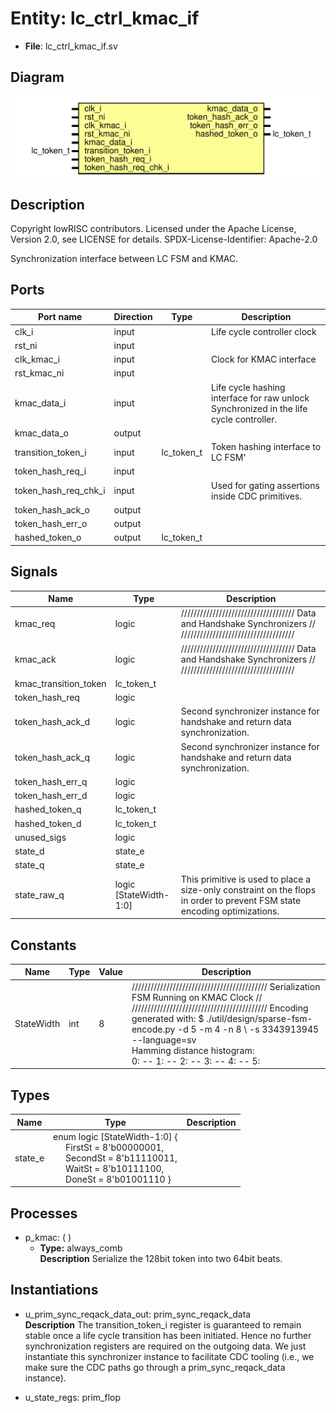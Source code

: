 # Entity: lc_ctrl_kmac_if

- **File**: lc_ctrl_kmac_if.sv
## Diagram

![Diagram](lc_ctrl_kmac_if.svg "Diagram")
## Description

 Copyright lowRISC contributors.
 Licensed under the Apache License, Version 2.0, see LICENSE for details.
 SPDX-License-Identifier: Apache-2.0

 Synchronization interface between LC FSM and KMAC.


## Ports

| Port name            | Direction | Type       | Description                                                                              |
| -------------------- | --------- | ---------- | ---------------------------------------------------------------------------------------- |
| clk_i                | input     |            |  Life cycle controller clock                                                             |
| rst_ni               | input     |            |                                                                                          |
| clk_kmac_i           | input     |            |  Clock for KMAC interface                                                                |
| rst_kmac_ni          | input     |            |                                                                                          |
| kmac_data_i          | input     |            |  Life cycle hashing interface for raw unlock Synchronized in the life cycle controller.  |
| kmac_data_o          | output    |            |                                                                                          |
| transition_token_i   | input     | lc_token_t |  Token hashing interface to LC FSM'                                                      |
| token_hash_req_i     | input     |            |                                                                                          |
| token_hash_req_chk_i | input     |            |  Used for gating assertions inside CDC primitives.                                       |
| token_hash_ack_o     | output    |            |                                                                                          |
| token_hash_err_o     | output    |            |                                                                                          |
| hashed_token_o       | output    | lc_token_t |                                                                                          |
## Signals

| Name                  | Type                   | Description                                                                                                                  |
| --------------------- | ---------------------- | ---------------------------------------------------------------------------------------------------------------------------- |
| kmac_req              | logic                  | ////////////////////////////////////  Data and Handshake Synchronizers // ////////////////////////////////////               |
| kmac_ack              | logic                  | ////////////////////////////////////  Data and Handshake Synchronizers // ////////////////////////////////////               |
| kmac_transition_token | lc_token_t             |                                                                                                                              |
| token_hash_req        | logic                  |                                                                                                                              |
| token_hash_ack_d      | logic                  |  Second synchronizer instance for handshake and return data synchronization.                                                 |
| token_hash_ack_q      | logic                  |  Second synchronizer instance for handshake and return data synchronization.                                                 |
| token_hash_err_q      | logic                  |                                                                                                                              |
| token_hash_err_d      | logic                  |                                                                                                                              |
| hashed_token_q        | lc_token_t             |                                                                                                                              |
| hashed_token_d        | lc_token_t             |                                                                                                                              |
| unused_sigs           | logic                  |                                                                                                                              |
| state_d               | state_e                |                                                                                                                              |
| state_q               | state_e                |                                                                                                                              |
| state_raw_q           | logic [StateWidth-1:0] |  This primitive is used to place a size-only constraint on the  flops in order to prevent FSM state encoding optimizations.  |
## Constants

| Name       | Type | Value | Description                                                                                                                                                                                                                                                                                                                                                                                                                                                                                                                              |
| ---------- | ---- | ----- | ---------------------------------------------------------------------------------------------------------------------------------------------------------------------------------------------------------------------------------------------------------------------------------------------------------------------------------------------------------------------------------------------------------------------------------------------------------------------------------------------------------------------------------------- |
| StateWidth | int  | 8     | ///////////////////////////////////////////  Serialization FSM Running on KMAC Clock // ///////////////////////////////////////////  Encoding generated with:  $ ./util/design/sparse-fsm-encode.py -d 5 -m 4 -n 8 \       -s 3343913945 --language=sv<br>  Hamming distance histogram:<br>   0: --   1: --   2: --   3: --   4: --   5: |||||||||||||||||||| (66.67%)   6: |||||||||| (33.33%)   7: --   8: --<br>  Minimum Hamming distance: 5  Maximum Hamming distance: 6  Minimum Hamming weight: 1  Maximum Hamming weight: 6<br>  |
## Types

| Name    | Type                                                                                                                                                                                                                                                                                             | Description |
| ------- | ------------------------------------------------------------------------------------------------------------------------------------------------------------------------------------------------------------------------------------------------------------------------------------------------ | ----------- |
| state_e | enum logic [StateWidth-1:0] {<br><span style="padding-left:20px">     FirstSt  = 8'b00000001,<br><span style="padding-left:20px">     SecondSt = 8'b11110011,<br><span style="padding-left:20px">     WaitSt   = 8'b10111100,<br><span style="padding-left:20px">     DoneSt   = 8'b01001110   } |             |
## Processes
- p_kmac: (  )
  - **Type:** always_comb
</br>**Description**
 Serialize the 128bit token into two 64bit beats. 
## Instantiations

- u_prim_sync_reqack_data_out: prim_sync_reqack_data
</br>**Description**
 The transition_token_i register is guaranteed to remain stable once a life cycle
 transition has been initiated.
 Hence no further synchronization registers are required on the outgoing data.
 We just instantiate this synchronizer instance to facilitate CDC tooling (i.e., we
 make sure the CDC paths go through a prim_sync_reqack_data instance).

- u_state_regs: prim_flop
